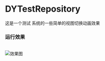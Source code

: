 # DYTestRepository       
这是一个测试 系统的一些简单的视图切换动画效果<br/><h3>运行效果</h3><br/>
![效果图](https://github.com/duanshixuan/DYTestRepository/edit/master/QQ20170308-160232-HD.gif)
